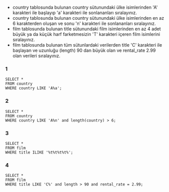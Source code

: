 - country tablosunda bulunan country sütunundaki ülke isimlerinden 'A' karakteri ile başlayıp 'a' karakteri ile sonlananları sıralayınız.
- country tablosunda bulunan country sütunundaki ülke isimlerinden en az 6 karakterden oluşan ve sonu 'n' karakteri ile sonlananları sıralayınız.
- film tablosunda bulunan title sütunundaki film isimlerinden en az 4 adet büyük ya da küçük harf farketmesizin 'T' karakteri içeren film isimlerini sıralayınız.
- film tablosunda bulunan tüm sütunlardaki verilerden title 'C' karakteri ile başlayan ve uzunluğu (length) 90 dan büyük olan ve rental_rate 2.99 olan verileri sıralayınız.

### 1
```
SELECT *
FROM country
WHERE country LIKE 'A%a';
```

### 2
```
SELECT *
FROM country
WHERE country LIKE 'A%n' and length(country) > 6;
```


### 3
```
SELECT *
FROM film
WHERE title ILIKE '%t%t%t%t%';
```

### 4
```
SELECT *
FROM film
WHERE title LIKE 'C%' and length > 90 and rental_rate = 2.99;
```